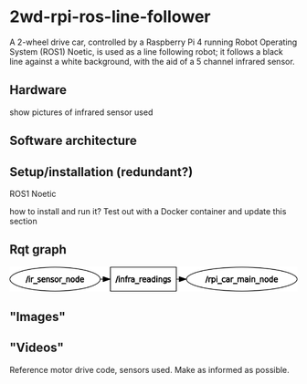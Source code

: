 # 2wd-rpi-ros-line-follower
A 2-wheel drive car, controlled by a Raspberry Pi 4 running Robot Operating System (ROS1) Noetic, is used as a line following robot; it follows a black line against a white background, with the aid of a 5 channel infrared sensor.


## Hardware

show pictures of infrared sensor used

## Software architecture


## Setup/installation (redundant?)
ROS1 Noetic



how to install and run it? Test out with a Docker container and update this section


## Rqt graph

<p align="center">
  <img src=images/rosgraph.png>
</p>

## "Images"

## "Videos"


Reference motor drive code, sensors used. Make as informed as possible.
